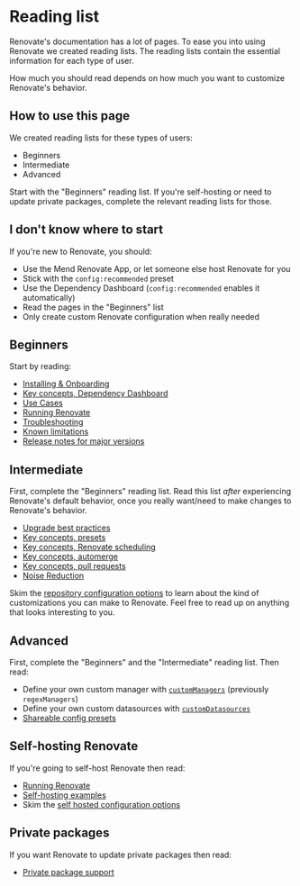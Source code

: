 # Reading list

Renovate's documentation has a lot of pages.
To ease you into using Renovate we created reading lists.
The reading lists contain the essential information for each type of user.

How much you should read depends on how much you want to customize Renovate's behavior.

## How to use this page

We created reading lists for these types of users:

-   Beginners
-   Intermediate
-   Advanced

Start with the "Beginners" reading list.
If you're self-hosting or need to update private packages, complete the relevant reading lists for those.

## I don't know where to start

If you're new to Renovate, you should:

-   Use the Mend Renovate App, or let someone else host Renovate for you
-   Stick with the `config:recommended` preset
-   Use the Dependency Dashboard (`config:recommended` enables it automatically)
-   Read the pages in the "Beginners" list
-   Only create custom Renovate configuration when really needed

## Beginners

Start by reading:

-   [Installing & Onboarding](./getting-started/installing-onboarding.md)
-   [Key concepts, Dependency Dashboard](./key-concepts/dashboard.md)
-   [Use Cases](./getting-started/use-cases.md)
-   [Running Renovate](./getting-started/running.md)
-   [Troubleshooting](./troubleshooting.md)
-   [Known limitations](./known-limitations.md)
-   [Release notes for major versions](./release-notes-for-major-versions.md)

## Intermediate

First, complete the "Beginners" reading list.
Read this list _after_ experiencing Renovate's default behavior, once you really want/need to make changes to Renovate's behavior.

-   [Upgrade best practices](./upgrade-best-practices.md)
-   [Key concepts, presets](./key-concepts/presets.md)
-   [Key concepts, Renovate scheduling](./key-concepts/scheduling.md)
-   [Key concepts, automerge](./key-concepts/automerge.md)
-   [Key concepts, pull requests](./key-concepts/pull-requests.md)
-   [Noise Reduction](./noise-reduction.md)

Skim the [repository configuration options](./configuration-options.md) to learn about the kind of customizations you can make to Renovate.
Feel free to read up on anything that looks interesting to you.

## Advanced

First, complete the "Beginners" and the "Intermediate" reading list.
Then read:

-   Define your own custom manager with [`customManagers`](./configuration-options.md#custommanagers) (previously `regexManagers`)
-   Define your own custom datasources with [`customDatasources`](./configuration-options.md#customdatasources)
-   [Shareable config presets](./config-presets.md)

## Self-hosting Renovate

If you're going to self-host Renovate then read:

-   [Running Renovate](./getting-started/running.md)
-   [Self-hosting examples](./examples/self-hosting.md)
-   Skim the [self hosted configuration options](./self-hosted-configuration.md)

## Private packages

If you want Renovate to update private packages then read:

-   [Private package support](./getting-started/private-packages.md)
